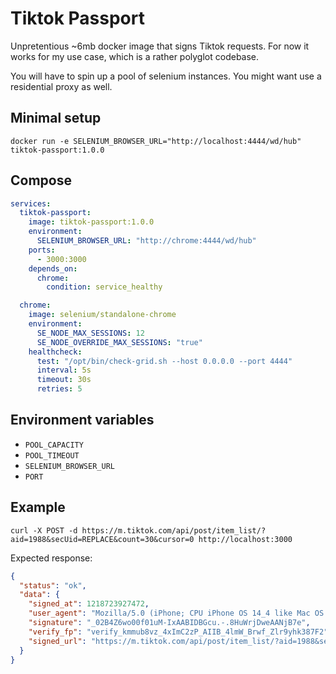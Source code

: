 # Tiktok Passport

Unpretentious ~6mb docker image that signs Tiktok requests. For now it works
for my use case, which is a rather polyglot codebase.

You will have to spin up a pool of selenium instances. You might want use a
residential proxy as well.

## Minimal setup

```
docker run -e SELENIUM_BROWSER_URL="http://localhost:4444/wd/hub" tiktok-passport:1.0.0
```

## Compose

```yml
services:
  tiktok-passport:
    image: tiktok-passport:1.0.0
    environment:
      SELENIUM_BROWSER_URL: "http://chrome:4444/wd/hub"
    ports:
      - 3000:3000
    depends_on:
      chrome:
        condition: service_healthy

  chrome:
    image: selenium/standalone-chrome
    environment:
      SE_NODE_MAX_SESSIONS: 12
      SE_NODE_OVERRIDE_MAX_SESSIONS: "true"
    healthcheck:
      test: "/opt/bin/check-grid.sh --host 0.0.0.0 --port 4444"
      interval: 5s
      timeout: 30s
      retries: 5
```

## Environment variables

  - `POOL_CAPACITY`
  - `POOL_TIMEOUT`
  - `SELENIUM_BROWSER_URL`
  - `PORT`

## Example

```
curl -X POST -d https://m.tiktok.com/api/post/item_list/?aid=1988&secUid=REPLACE&count=30&cursor=0 http://localhost:3000
```

Expected response:

```json
{
  "status": "ok",
  "data": {
    "signed_at": 1218723927472,
    "user_agent": "Mozilla/5.0 (iPhone; CPU iPhone OS 14_4 like Mac OS X) AppleWebKit/605.1.15 (KHTML, like Gecko) Version/14.0.3 Mobile/15E148 Safari/604.1",
    "signature": "_02B4Z6wo00f01uM-IxAABIDBGcu.-.8HuWrjDweAANjB7e",
    "verify_fp": "verify_kmmub8vz_4xImC2zP_AIIB_4lmW_Brwf_Zlr9yhk387F2",
    "signed_url": "https://m.tiktok.com/api/post/item_list/?aid=1988&secUid=REPLACE&count=30&cursor=0&verifyFp=verify_kmmub8vz_4xImC2zP_AIIB_4lmW_Brwf_Zlr9yhk387F2&_signature=_02B4Z6wo00f01uM-IxAABIDBGcu.-.8HuWrjDweAANjB7e"
  }
}
```
